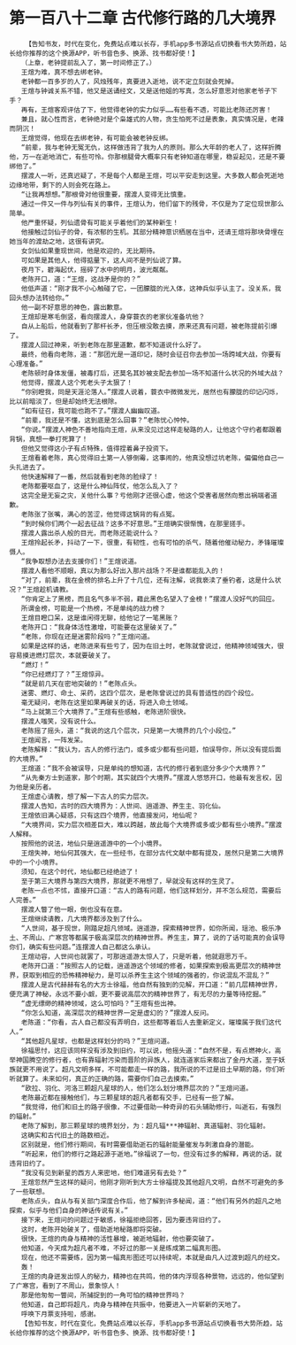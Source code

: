 # 第一百八十二章 古代修行路的几大境界
        【告知书友，时代在变化，免费站点难以长存，手机app多书源站点切换看书大势所趋，站长给你推荐的这个换源APP，听书音色多、换源、找书都好使！】
       （上章，老钟提前乱入了，第一时间修正了。）
       王煊为难，真不想去绑老钟。
       老钟都一百多岁的人了，风烛残年，真要进入逝地，说不定立刻就会死掉。
       王煊与钟诚关系不错，他又是送诵经文，又是送他姐的写真，怎么好意思对他家老爷子下手？
       再有，王煊客观评估了下，他觉得老钟的实力似乎……有些看不透，可能比老陈还厉害！
       兼且，就心性而言，老钟绝对是个枭雄式的人物，贪生怕死不过是表象，真实情况是，老辣而阴沉！
       王煊觉得，他现在去绑老钟，有可能会被老钟反绑。
       “前辈，我与老钟无冤无仇，这样做违背了我为人的原则。那么大年龄的老人了，这样折腾他，万一在逝地消亡，有些可怜。你那根腿骨大概率只有老钟知道在哪里，稳妥起见，还是不要绑他了。”
       摆渡人一听，还真迟疑了，不是每个人都是王煊，可以平安走到这里。大多数人都会死逝地边缘地带，剩下的人则会死在路上。
       “让我再想想。”那根骨对他很重要，摆渡人变得无比慎重。
       通过一件又一件与列仙有关的事件，王煊认为，他们留下的残骨，不仅是为了定位现世那么简单。
       他严重怀疑，列仙遗骨有可能关乎着他们的某种新生！
       他接触过剑仙子的骨，有浓郁的生机。其部分精神意识栖居在当中，还请王煊将那块骨埋在她当年的渡劫之地，这很有讲究。
       女剑仙如果重现世间，他是欢迎的，无比期待。
       可如果是其他人，他得掂量下，这人间不是列仙说了算。
       夜月下，碧海起伏，摇碎了水中的明月，波光粼粼。
       老陈开口，道：“王煊，这战矛是你的？”
       他低声道：“刚才我不小心触碰了它，一团朦胧的光入体，这神兵似乎认主了。没关系，我回头想办法转给你。”
       他一副不好意思的神色，露出歉意。
       王煊却是寒毛倒竖，看向摆渡人，身穿蓑衣的老家伙准备坑他？
       自从上船后，他就看到了那杆长矛，但压根没敢去摸，原来还真有问题，被老陈提前引爆了。
       摆渡人回过神来，听到老陈在那里道歉，都不知道说什么好了。
       最终，他看向老陈，道：“那团光是一道印记，随时会征召你去参加一场跨域大战，你要有心理准备。”
       老陈顿时身体发僵，被毒打后，还莫名其妙被支配去参加一场不知道什么状况的外域大战？
       他觉得，摆渡人这个死老头子太狠了！
       “你别瞪我，同是天涯沦落人。”摆渡人说着，蓑衣中微微发光，居然也有朦胧的印记闪烁，比以前暗淡了，但是却始终无法根除。
       “如有征召，我可能也跑不了。”摆渡人幽幽叹道。
       “前辈，我还是不懂，这到底是怎么回事？”老陈忧心忡忡。
       “你说。”摆渡人神色不善地指向王煊，从来没见过这样走秘路的人，让他这个守约者都跟着背锅，真想一拳打死算了！
       但他又觉得这小子有点特殊，值得捏着鼻子投资下。
       王煊看着老陈，真心觉得旧土第一人够倒霉，这事闹的，他真没想过坑老陈，偏偏他自己一头扎进去了。
       他快速解释了一番，然后就看到老陈的脸绿了！
       老陈都要呕血了，这是什么神仙阵仗，他怎么乱入了？
       这完全是无妄之灾，关他什么事？亏他刚才还很心虚，他这个受害者居然向惹出祸端者道歉。
       老陈张了张嘴，满心的苦涩，他觉得这锅背的有点冤。
       “到时候你们两个一起去征战？这多不好意思。”王煊确实很惭愧，在那里搓手。
       摆渡人露出杀人般的目光，而老陈还能说什么？
       王煊拎起长矛，抖动了一下，很重，有韧性，也有可怕的杀气，随着他催动秘力，矛锋璀璨慑人。
       “我争取想办法去支援你们！”王煊说道。
       摆渡人看他不顺眼，真以为那么好出入那片战场？不是谁都能乱入的！
       “对了，前辈，我在金榜的排名上升了十几位，还有注解，说我亵渎了垂钓者，这是什么状况？”王煊趁机请教。
       “你肯定上了黑榜，而且名气多半不弱，藉此黑色名望入了金榜！”摆渡人没好气的回应。
       所谓金榜，可能是一个热榜，不是单纯的战力榜？
       王煊目瞪口呆，这是谁闲得无聊，给他记了一笔黑账？
       老陈开口：“我身体活性激增，可能要在这里破关了。”
       “老陈，你现在还是迷雾阶段吗？”王煊问道。
       如果是这样的话，老陈进来有些亏了，因为在旧土时，老陈就曾说过，他精神领域强大，很容易摸进燃灯层次，本就要破关了。
       “燃灯！”
       “你已经燃灯了？”王煊惊异。
       “就是前几天在密地突破的！”老陈点头。
       迷雾、燃灯、命土、采药，这四个层次，是老陈曾说过的具有普适性的四个段位。
       毫无疑问，老陈在这里如果再破关的话，将进入命土领域。
       “马上就第三个大境界了。”王煊有些感触，老陈进阶很快。
       摆渡人嗤笑，没有说什么。
       老陈摇了摇头，道：“我说的这几个层次，只是第一大境界的几个小段位。”
       王煊闻言，一阵发呆。
       老陈解释：“我认为，古人的修行法门，或多或少都有些问题，怕误导你，所以没有提后面的大境界。”
       王煊道：“我不会被误导，只是单纯的想知道，古代的修行者到底分多少个大境界？”
       “从先秦方士到道家，那个时期，其实就四个大境界。”摆渡人悠悠开口，他最有发言权，因为他是亲历者。
       王煊虚心请教，想了解一下古人的实力层次。
       摆渡人告知，古时的四大境界为：人世间、逍遥游、养生主、羽化仙。
       王煊依旧满心疑惑，只有这四个境界，他直接发问，地仙呢？
       “大境界间，实力层次相差巨大，难以跨越，故此每个大境界或多或少都有些小境界。”摆渡人解释。
       按照他的说法，地仙只是逍遥游中的一个小境界。
       王煊失神，地仙何其强大，在一些经书，在部分古代文献中都有提及，居然只是第二大境界中的一个小境界。
       须知，在这个时代，地仙都已经绝迹了！
       至于第三大境界与第四大境界，那就更不用想了，早就没有这样的生灵了。
       老陈一点也不怵，直接开口道：“古人的路有问题，他们这样划分，并不怎么规范，需要后人完善。”
       摆渡人瞥了他一眼，倒也没有在意。
       王煊继续请教，几大境界都涉及到了什么。
       “人世间，基于现世，刚踏足超凡领域。逍遥游，探索精神世界，如你所闻，瑶池、极乐净土、不周山、广寒宫等都属于极高深层次的精神世界。养生主，算了，说的了话可能真的会误导你们，确实有些问题。”连摆渡人自己都这么承认。
       王煊动容，人世间也就罢了，可那逍遥游太惊人了，只是听着，他就遐思万千。
       老陈开口道：“按照古人的记载，逍遥游这个领域的修者，如果探索到极高更层次的精神世界，获取到相应的恐怖精神秘力，是可以杀养生主这个领域的强者的，你说混乱不混乱？”
       摆渡人是古代赫赫有名的大方士徐福，他自然有独到的见解，开口道：“前几层精神世界，便充满了神秘，永远不要小觑，更不要说高层次的精神世界了，有无尽的力量等待挖掘。”
       “虚无缥缈的精神领域，这么可怕吗？”王煊有些出神。
       “你怎么知道，高深层次的精神世界一定是虚幻的？”摆渡人反问。
       老陈道：“你看，古人自己都没有弄明白，这些都等着后人去重新定义，璀璨属于我们这代人。”
       “其他超凡星球，也都是这样划分的吗？”王煊问道。
       徐福思忖，这应该同样没有涉及到旧约，可以说，他摇头道：“自然不是，有点燃神火，高举神国腾空的修行者，也有靠辐射污染而晋阶的异族人，就连道家后来都出了金丹大道，至于妖族就更不用说了。超凡文明多样，不可能都走一样的路，我所说的不过是旧土早期的路，你们听听就算了。未来如何，真正的正确的路，需要你们自己去摸索。”
       “欧拉、羽化、河洛三颗超凡星球的人，他们怎么划分境界层次的？”王煊问道。
       老陈最近都在接触他们，与三颗星球的超凡者都有交手，已经有一些了解。
       “我觉得，他们和旧土的路子很像，不过要借助一种奇异的石头辅助修行，叫逝石，有强烈的辐射。”
       老陈了解到，那三颗星球的境界划分，为：超凡辐***神辐射、真道辐射、羽化辐射。
       这确实和古代旧土的路数相近。
       区别就是，他们修行期间，有时需要借助逝石的辐射能量催发与刺激自身的潜能。
       “听起来，他们的修行之路起源于逝地。”徐福说了一句，但没有过多的解释，再说的话，就违背旧约了。
       “我没有见到新星的西方人来密地，他们难道另有去处？”
       王煊忽然产生这样的疑问，他刚才刚听到大方士徐福提及其他超凡文明，自然不可避免的多了一些联想。
       老陈点头，自从与有关部门深度合作后，他了解到许多秘闻，道：“他们有另外的超凡之地探索，似乎与他们自身的神话传说有关。”
       接下来，王煊问的问题过于敏感，徐福拒绝回答，因为要违背旧约了。
       这时，老陈开始破关了，借助逝地秘路即将突破。
       很快，王煊的肉身与精神的活性暴增，被逝地辐射，他也要突破了。
       他知道，今天成为超凡者不难，不好过的那一关是练成第二幅真形图。
       现在，他还不需要练，因为第一幅真形图还可以持续呢，本就是由凡人过渡到超凡的经文。
       轰！
       王煊的肉身迸发出惊人的秘力，精神也在共鸣，他的体内浮现各种景物，远远的，他似望到了广寒宫，看到了不周山，景象惊人！
       那是他匆匆一瞥间，所捕捉到的一角可怕的精神世界吗？
       他知道，自己即将超凡，肉身与精神在共振中，他要进入一片崭新的天地了。
       呼唤下月票支持啦，感谢。
       【告知书友，时代在变化，免费站点难以长存，手机app多书源站点切换看书大势所趋，站长给你推荐的这个换源APP，听书音色多、换源、找书都好使！】